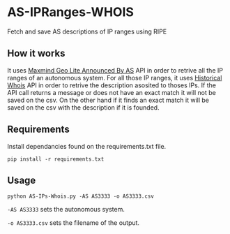 # AS-IPRanges-WHOIS
Fetch and save AS descriptions of IP ranges using RIPE

## How it works

It uses [Maxmind Geo Lite Announced By AS](https://stat.ripe.net/docs/02.data-api/maxmind-geo-lite-announced-by-as.html) API in order to retrive all the IP ranges of an autonomous system. For all those IP ranges, it uses [Historical Whois](https://stat.ripe.net/docs/02.data-api/historical-whois.html) API in order to retrive the description asosited to thoses IPs. If the API call returns a message or does not have an exact match it will not be saved on the csv. On the other hand if it finds an exact match it will be saved on the csv with the description if it is founded.

## Requirements

Install dependancies found on the requirements.txt file.

```shell
pip install -r requirements.txt
```

## Usage

```shell
python AS-IPs-Whois.py -AS AS3333 -o AS3333.csv
```

`-AS AS3333` sets the autonomous system.

`-o AS3333.csv` sets the filename of the output.

